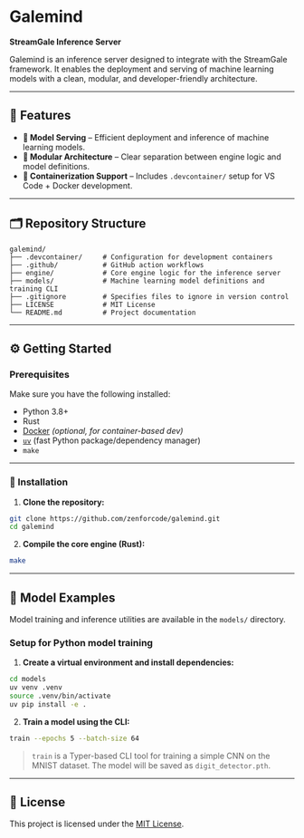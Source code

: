 # Galemind

**StreamGale Inference Server**

Galemind is an inference server designed to integrate with the StreamGale framework. It enables the deployment and serving of machine learning models with a clean, modular, and developer-friendly architecture.

---

## 🚀 Features

- **🧠 Model Serving** – Efficient deployment and inference of machine learning models.
- **🧩 Modular Architecture** – Clear separation between engine logic and model definitions.
- **🐳 Containerization Support** – Includes `.devcontainer/` setup for VS Code + Docker development.

---

## 🗂 Repository Structure

```
galemind/
├── .devcontainer/     # Configuration for development containers
├── .github/           # GitHub action workflows
├── engine/            # Core engine logic for the inference server
├── models/            # Machine learning model definitions and training CLI
├── .gitignore         # Specifies files to ignore in version control
├── LICENSE            # MIT License
└── README.md          # Project documentation
```

---

## ⚙️ Getting Started

### Prerequisites

Make sure you have the following installed:

- Python 3.8+
- Rust
- [Docker](https://www.docker.com/) *(optional, for container-based dev)*
- [`uv`](https://github.com/astral-sh/uv) (fast Python package/dependency manager)
- `make`

---

### 🔧 Installation

1. **Clone the repository:**

```bash
git clone https://github.com/zenforcode/galemind.git
cd galemind
```

2. **Compile the core engine (Rust):**

```bash
make
```

---

## 🧪 Model Examples

Model training and inference utilities are available in the `models/` directory.

### Setup for Python model training

1. **Create a virtual environment and install dependencies:**

```bash
cd models
uv venv .venv
source .venv/bin/activate
uv pip install -e .
```

2. **Train a model using the CLI:**

```bash
train --epochs 5 --batch-size 64
```

> `train` is a Typer-based CLI tool for training a simple CNN on the MNIST dataset. The model will be saved as `digit_detector.pth`.

---

## 🧱 License

This project is licensed under the [MIT License](./LICENSE).
